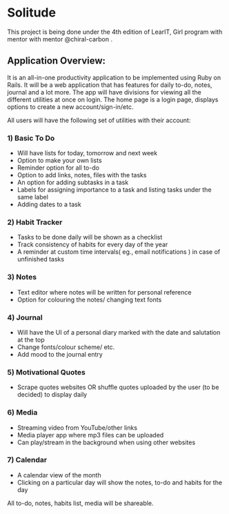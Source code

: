 # Solitude

This project is being done under the 4th edition of LearIT, Girl program with mentor  with mentor @chiral-carbon .

## Application Overview:

It is an all-in-one productivity application to be implemented using Ruby on Rails. It will be a web application that has features for daily to-do, notes, journal and a lot more. The app will have divisions for viewing all the different utilities at once on login. 
The home page is a login page, displays options to create a new account/sign-in/etc.

All users will have the following set of utilities with their account:

### 1) Basic To Do 
- Will have lists for today, tomorrow and next week 
- Option to make your own lists 
- Reminder option for all to-do 
- Option to add links, notes, files with the tasks 
- An option for adding subtasks in a task 
- Labels for assigning importance to a task and listing tasks under the same label 
- Adding dates to a task

### 2) Habit Tracker 
- Tasks to be done daily will be shown as a checklist 
- Track consistency of habits for every day of the year 
- A reminder at custom time intervals( eg., email notifications ) in case of unfinished tasks

### 3) Notes 
- Text editor where notes will be written for personal reference 
- Option for colouring the notes/ changing text fonts

### 4) Journal 
- Will have the UI of a personal diary marked with the date and salutation at the top 
- Change fonts/colour scheme/ etc. 
- Add mood to the journal entry

### 5) Motivational Quotes 
- Scrape quotes websites OR shuffle quotes uploaded by the user (to be decided) to display daily

### 6) Media 
- Streaming video from YouTube/other links 
- Media player app where mp3 files can be uploaded 
- Can play/stream in the background when using other websites

### 7) Calendar 
- A calendar view of the month 
- Clicking on a particular day will show the notes, to-do and habits for the day

All to-do, notes, habits list, media will be shareable.
